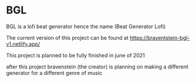 # BGL

BGL is a lofi beat generator hence the name (Beat Generator Lofi)

The current version of this project can be found at https://braventstein-bgl-v1.netlify.app/

This project is planned to be fully finished in june of 2021

after this project bravenstein (the creator) is planning on making a different generator for a different genre of music

